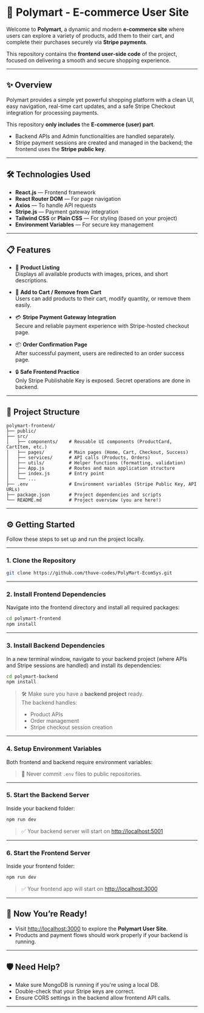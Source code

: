 # 🛒 Polymart - E-commerce User Site

Welcome to **Polymart**, a dynamic and modern **e-commerce site** where users can explore a variety of products, add them to their cart, and complete their purchases securely via **Stripe payments**.

This repository contains the **frontend user-side code** of the project, focused on delivering a smooth and secure shopping experience.

---

## ✨ Overview

Polymart provides a simple yet powerful shopping platform with a clean UI, easy navigation, real-time cart updates, and a safe Stripe Checkout integration for processing payments.

This repository **only includes** the **E-commerce (user) part**.  
- Backend APIs and Admin functionalities are handled separately.
- Stripe payment sessions are created and managed in the backend; the frontend uses the **Stripe public key**.

---

## 🛠️ Technologies Used

- **React.js** — Frontend framework
- **React Router DOM** — For page navigation
- **Axios** — To handle API requests
- **Stripe.js** — Payment gateway integration
- **Tailwind CSS** or **Plain CSS** — For styling (based on your project)
- **Environment Variables** — For secure key management

---

## 📋 Features

- 🍭 **Product Listing**  
  Displays all available products with images, prices, and short descriptions.

- 🛒 **Add to Cart / Remove from Cart**  
  Users can add products to their cart, modify quantity, or remove them easily.

- 💳 **Stripe Payment Gateway Integration**  
  Secure and reliable payment experience with Stripe-hosted checkout page.

- 📦 **Order Confirmation Page**  
  After successful payment, users are redirected to an order success page.

- 🔒 **Safe Frontend Practice**  
  Only Stripe Publishable Key is exposed. Secret operations are done in backend.

---

## 📂 Project Structure
```
polymart-frontend/
├── public/
├── src/
│   ├── components/    # Reusable UI components (ProductCard, CartItem, etc.)
│   ├── pages/         # Main pages (Home, Cart, Checkout, Success)
│   ├── services/      # API calls (Products, Orders)
│   ├── utils/         # Helper functions (formatting, validation)
│   ├── App.js         # Routes and main application structure
│   ├── index.js       # Entry point
│   └── ...
├── .env               # Environment variables (Stripe Public Key, API URLs)
├── package.json       # Project dependencies and scripts
└── README.md          # Project overview (you are here!)
```

---

## ⚙️ Getting Started

Follow these steps to set up and run the project locally.

---

### 1. Clone the Repository

```bash
git clone https://github.com/thuve-codes/PolyMart-EcomSys.git
```

---

### 2. Install Frontend Dependencies

Navigate into the frontend directory and install all required packages:

```bash
cd polymart-frontend
npm install
```

---

### 3. Install Backend Dependencies

In a new terminal window, navigate to your backend project (where APIs and Stripe sessions are handled) and install its dependencies:

```bash
cd polymart-backend
npm install
```

> 🛠️ Make sure you have a **backend project** ready.  
> The backend handles:
> - Product APIs
> - Order management
> - Stripe checkout session creation

---

### 4. Setup Environment Variables

Both frontend and backend require environment variables:


> 🔐 Never commit `.env` files to public repositories.

---

### 5. Start the Backend Server

Inside your backend folder:

```bash
npm run dev
```

> ✅ Your backend server will start on [http://localhost:5001](http://localhost:5001)

---

### 6. Start the Frontend Server

Inside your frontend folder:

```bash
npm run dev
```

> ✅ Your frontend app will start on [http://localhost:3000](http://localhost:3000)

---

## 🚀 Now You’re Ready!

- Visit [http://localhost:3000](http://localhost:3000) to explore the **Polymart User Site**.
- Products and payment flows should work properly if your backend is running.

---

## 🛡️ Need Help?

- Make sure MongoDB is running if you're using a local DB.
- Double-check that your Stripe keys are correct.
- Ensure CORS settings in the backend allow frontend API calls.

---

